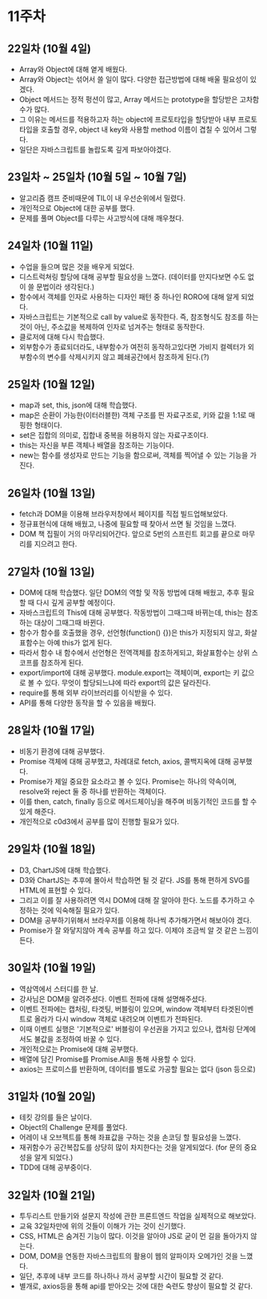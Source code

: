 # 11주차

## 22일차 (10월 4일)
 - Array와 Object에 대해 옅게 배웠다.
 - Array와 Object는 섞어서 쓸 일이 많다. 다양한 접근방법에 대해 배울 필요성이 있겠다.
 - Object 메서드는 정적 펑션이 많고, Array 메서드는 prototype을 할당받은 고차함수가 많다.
 - 그 이유는 메서드를 적용하고자 하는 object에 프로토타입을 할당받아 내부 프로토타입을 호출할 경우, object 내 key와 사용할 method 이름이 겹칠 수 있어서 그렇다.
 - 일단은 자바스크립트를 놀랍도록 깊게 파보아야겠다.

## 23일차 ~ 25일차 (10월 5일 ~ 10월 7일)
 - 알고리즘 캠프 준비때문에 TIL이 내 우선순위에서 밀렸다.
 - 개인적으로 Object에 대한 공부를 했다.
 - 문제를 풀며 Object를 다루는 사고방식에 대해 깨우쳤다.

## 24일차 (10월 11일)
 - 수업을 들으며 많은 것을 배우게 되었다.
 - 디스트럭쳐링 할당에 대해 공부할 필요성을 느꼈다. (데이터를 만지다보면 수도 없이 쓸 문법이라 생각된다.)
 - 함수에서 객체를 인자로 사용하는 디자인 패턴 중 하나인 RORO에 대해 알게 되었다.
 - 자바스크립트는 기본적으로 call by value로 동작한다. 즉, 참조형식도 참조를 하는것이 아닌, 주소값을 복제하여 인자로 넘겨주는 형태로 동작한다.
 - 클로저에 대해 다시 학습했다.
 - 외부함수가 종료되더라도, 내부함수가 여전히 동작하고있다면 가비지 컬렉터가 외부함수의 변수를 삭제시키지 않고 폐쇄공간에서 참조하게 된다.(?)

## 25일차 (10월 12일)
 - map과 set, this, json에 대해 학습했다.
 - map은 순환이 가능한(이터러블한) 객체 구조를 띈 자료구조로, 키와 값을 1:1로 매핑한 형태이다.
 - set은 집합의 의미로, 집합내 중복을 허용하지 않는 자료구조이다.
 - this는 자신을 부른 객체나 배열을 참조하는 기능이다.
 - new는 함수를 생성자로 만드는 기능을 함으로써, 객체를 찍어낼 수 있는 기능을 가진다. 

## 26일차 (10월 13일)
 - fetch과 DOM을 이용해 브라우저창에서 페이지를 직접 빌드업해보았다.
 - 정규표현식에 대해 배웠고, 나중에 필요할 때 찾아서 쓰면 될 것임을 느꼈다.
 - DOM 책 집필이 거의 마무리되어간다. 앞으로 5번의 스프린트 회고를 끝으로 마무리를 지으려고 한다.

## 27일차 (10월 13일)
 - DOM에 대해 학습했다. 일단 DOM의 역할 및 작동 방법에 대해 배웠고, 추후 필요할 때 다시 깊게 공부할 예정이다.
 - 자바스크립트의 This에 대해 공부했다. 작동방법이 그때그때 바뀌는데, this는 참조하는 대상이 그때그때 바뀐다.
 - 함수가 함수를 호출했을 경우, 선언형(function() {})은 this가 지정되지 않고, 화살표함수는 아예 this가 없게 된다.
 - 따라서 함수 내 함수에서 선언형은 전역객체를 참조하게되고, 화살표함수는 상위 스코프를 참조하게 된다.
 - export/import에 대해 공부했다. module.export는 객체이며, export는 키 값으로 볼 수 있다. 무엇이 할당되느냐에 따라 export의 값은 달라진다.
 - require를 통해 외부 라이브러리를 이식받을 수 있다.
 - API를 통해 다양한 동작을 할 수 있음을 배웠다.

## 28일차 (10월 17일)
 - 비동기 환경에 대해 공부했다.
 - Promise 객체에 대해 공부했고, 차례대로 fetch, axios, 콜백지옥에 대해 공부했다.
 - Promise가 제일 중요한 요소라고 볼 수 있다. Promise는 하나의 약속이며, resolve와 reject 둘 중 하나를 반환하는 객체이다.
 - 이를 then, catch, finally 등으로 메서드체이닝을 해주며 비동기적인 코드를 할 수 있게 해준다.
 - 개인적으로 c0d3에서 공부를 많이 진행할 필요가 있다.

## 29일차 (10월 18일)
 - D3, ChartJS에 대해 학습했다.
 - D3와 ChartJS는 추후에 몰아서 학습하면 될 것 같다. JS를 통해 편하게 SVG를 HTML에 표현할 수 있다.
 - 그리고 이를 잘 사용하려면 역시 DOM에 대해 잘 알아야 한다. 노드를 추가하고 수정하는 것에 익숙해질 필요가 있다.
 - DOM을 공부하기위해서 브라우저를 이용해 하나씩 추가해가면서 해보아야 겠다.
 - Promise가 잘 와닿지않아 계속 공부를 하고 있다. 이제야 조금씩 알 것 같은 느낌이 든다.

## 30일차 (10월 19일)
 - 역삼역에서 스터디를 한 날.
 - 강사님은 DOM을 알려주셨다. 이벤트 전파에 대해 설명해주셨다.
 - 이벤트 전파에는 캡처링, 타겟팅, 버블링이 있으며, window 객체부터 타겟된이벤트로 올라가 다시 window 객체로 내려오며 이벤트가 전파된다.
 - 이때 이벤트 실행은 '기본적으로' 버블링이 우선권을 가지고 있으나, 캡처링 단계에서도 불값을 조정하여 바꿀 수 있다.
 - 개인적으로는 Promise에 대해 공부했다.
 - 배열에 담긴 Promise를 Promise.All을 통해 사용할 수 있다.
 - axios는 프로미스를 반환하며, 데이터를 별도로 가공할 필요는 없다 (json 등으로)

## 31일차 (10월 20일)
 - 테킷 강의를 들은 날이다.
 - Object의 Challenge 문제를 풀었다.
 - 어레이 내 오브젝트를 통해 좌표값을 구하는 것을 손코딩 할 필요성을 느꼈다.
 - 재귀함수가 공간복잡도를 상당히 많이 차지한다는 것을 알게되었다. (for 문의 중요성을 알게 되었다.)
 - TDD에 대해 공부중이다.

## 32일차 (10월 21일)
 - 투두리스트 만들기와 설문지 작성에 관한 프론트엔드 작업을 실제적으로 해보았다.
 - 교육 32일차만에 위의 것들이 이해가 가는 것이 신기했다.
 - CSS, HTML은 숨겨진 기능이 많다. 이것을 알아야 JS로 굳이 먼 길을 돌아가지 않는다.
 - DOM, DOM을 연동한 자바스크립트의 활용이 웹의 알파이자 오메가인 것을 느꼈다.
 - 일단, 추후에 내부 코드를 하나하나 까서 공부할 시간이 필요할 것 같다.
 - 별개로, axios등을 통해 api를 받아오는 것에 대한 숙련도 향상이 필요할 것 같다.
